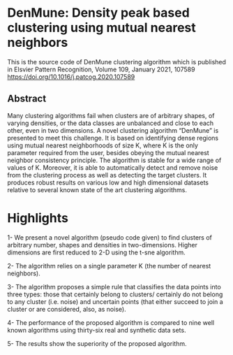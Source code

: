 # DenMune: Density peak based clustering using mutual nearest neighbors

This is the source code of DenMune clustering algorithm which is published in Elsvier Pattern Recognition, Volume 109, January 2021, 107589
https://doi.org/10.1016/j.patcog.2020.107589

Abstract
----

Many clustering algorithms fail when clusters are of arbitrary shapes, of varying densities, or the data classes are unbalanced and close to each other, even in two dimensions. A novel clustering algorithm “DenMune” is presented to meet this challenge. It is based on identifying dense regions using mutual nearest neighborhoods of size K, where K is the only parameter required from the user, besides obeying the mutual nearest neighbor consistency principle. The algorithm is stable for a wide range of values of K. Moreover, it is able to automatically detect and remove noise from the clustering process as well as detecting the target clusters. It produces robust results on various low and high dimensional datasets relative to several known state of the art clustering algorithms.

Highlights
====

1- We present a novel algorithm (pseudo code given) to find clusters of arbitrary number, shapes and densities in two-dimensions. Higher dimensions are first reduced to 2-D using the t-sne algorithm.

2- The algorithm relies on a single parameter K (the number of nearest neighbors).

3- The algorithm proposes a simple rule that classifies the data points into three types: those that certainly belong to clusters/ certainly do not belong to any cluster (i.e. noise) and uncertain points (that either succeed to join a cluster or are considered, also, as noise).

4- The performance of the proposed algorithm is compared to nine well known algorithms using  thirty-six real and synthetic data sets.

5- The results show the superiority of the proposed algorithm.

